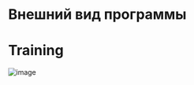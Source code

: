 # Внешний вид программы
# Training
![image](https://github.com/user-attachments/assets/89d935f0-7a6f-49d3-957a-eeeb58f07142)
